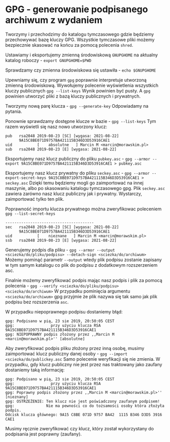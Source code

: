 # GPG - generowanie podpisanego archiwum z wydaniem

Tworzymy i przechodzimy do katalogu tymczasowego gdzie będziemy przechowywać bazę kluczy GPG.
Wszystkie tymczasowe pliki możemy bezpiecznie skasować na końcu za pomocą polecenia `shred`.

Ustawiamy i eksportujemy zmienną środowiskową `GNUPGHOME` na aktualny katalog roboczy - `export GNUPGHOME=$PWD`

Sprawdzamy czy zmienna środowiskowa się ustawiła - `echo $GNUPGHOME`

Upewniamy się, czy program `gpg` poprawnie interpretuje utworzoną zmienną środowiskową.
Wywołujemy polecenie wyświetlenia wszystkich kluczy publicznych `gpg --list-keys`
Wynik powinien być pusty. A `gpg` powinien utworzyć pliki z bazą kluczy publicznych i prywatnych.

Tworzymy nową parę klucza - `gpg --generate-key`
Odpowiadamy na pytania.

Ponownie sprawdzamy dostępne klucze w bazie - `gpg --list-keys`
Tym razem wyświetli się nasz nowo utworzony klucz:

```
pub   rsa2048 2019-08-23 [SC] [wygasa: 2021-08-22]
      9A15C8BE071D9757BA421115B346D3D53916CAE1
uid           [    absolutne   ] Marcin M <marcin@morawskim.pl>
sub   rsa2048 2019-08-23 [E] [wygasa: 2021-08-22]
```

Eksportujemy nasz klucz publiczny do pliku `pubkey.asc` - `gpg --armor --export 9A15C8BE071D9757BA421115B346D3D53916CAE1 > pubkey.asc`

Eksportujemy nasz klucz prywatny do pliku `seckey.asc` - `gpg --armor --export-secret-keys 9A15C8BE071D9757BA421115B346D3D53916CAE1 > seckey.asc`
Dzięki temu będziemy mogli go zaimportować na innej maszynie, albo po skasowaniu katalogu tymczasowego gpg.
Plik `seckey.asc` zawiera zarówno nasz klucz publiczny jak i prywatny. Wystarczy, zaimportować tylko ten plik.

Poprawność importu klucza prywatnego można zweryfikowac poleceniem `gpg --list-secret-keys`
```
---------------------------------------
sec   rsa2048 2019-08-23 [SC] [wygasa: 2021-08-22]
      9A15C8BE071D9757BA421115B346D3D53916CAE1
uid           [    nieznane   ] Marcin M <marcin@morawskim.pl>
ssb   rsa2048 2019-08-23 [E] [wygasa: 2021-08-22]
```

Generujemy podpis dla pliku - `gpg --armor --output <sciezka/do/pliku/podpisu> --detach-sign <sciezka/do/archiwum>`
Możemy pominąć parametr `--output` wtedy plik podpisu zostanie zapisany w tym samym katalogu co plik do podpisu z dodatkowym rozszerzeniem asc.

Finalnie możemy zweryfikować podpis mając nasz podpis i plik za pomocą polecenia -
`gpg --verify <sciezka/do/pliku/podpisu> <sciezka/do/archiwum>`
W przypadku pominięcia argumentu `<sciezka/do/archiwum>` gpg przyjmie że plik nazywa się tak samo jak plik podpisu bez rozszerzenia `asc`.

W przypadku niepoprawnego podpisu dostaniemy błąd:
```
gpg: Podpisano w pią, 23 sie 2019, 20:50:05 CEST
gpg:                przy użyciu klucza RSA 9A15C8BE071D9757BA421115B346D3D53916CAE1
gpg: NIEPOPRAWNY podpis złożony przez ,,Marcin M <marcin@morawskim.pl>'' [absolutne]
```

Aby zweryfikować podpis pliku złożony przez inną osobę, musimy zaimportować klucz publiczny danej osoby - `gpg --import <sciezka/do/publickey.asc`
Samo polecenie weryfikacji się nie zmienia.
W przypadku, gdy klucz publiczny nie jest przez nas traktowany jako zaufany dostaniemy taką informację:
```
gpg: Podpisano w pią, 23 sie 2019, 20:50:05 CEST
gpg:                przy użyciu klucza RSA 9A15C8BE071D9757BA421115B346D3D53916CAE1
gpg: Poprawny podpis złożony przez ,,Marcin M <marcin@morawskim.pl>'' [nieznany]
gpg: OSTRZEŻENIE: Ten klucz nie jest poświadczony zaufanym podpisem!
gpg:              Nie ma pewności co do tożsamości osoby która złożyła podpis.
Odcisk klucza głównego: 9A15 C8BE 071D 9757 BA42  1115 B346 D3D5 3916 CAE1
```

Musimy ręcznie zweryfikować czy klucz, który został wykorzystany do podpisania jest poprawny (zaufany).
